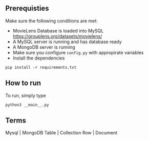 ## Prerequisties

Make sure the following conditions are met:
- MovieLens Database is loaded into MySQL https://grouplens.org/datasets/movielens/
- A MySQL server is running and has database ready
- A MongoDB server is running
- Make sure you configure ```config.py``` with appropirate variables
- Install the dependencies 
```
pip install -r requirements.txt
```

## How to run

To run, simply type
```
python3 __main__.py
```

## Terms
Mysql | MongoDB
Table | Collection
Row   | Document
